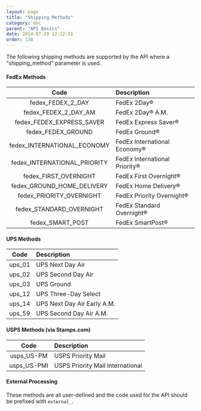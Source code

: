 ```yaml
---
layout: page
title: "Shipping Methods"
category: doc
parent: "API Basics"
date: 2014-07-29 12:12:51
order: 130
---
```


The following shipping methods are supported by the API where a "shipping_method" parameter is used.

#### FedEx Methods

| Code | Description |
|:-----:|:-------------|
| fedex_FEDEX_2_DAY | FedEx 2Day&reg; |
| fedex_FEDEX_2_DAY_AM | FedEx 2Day&reg; A.M. |
| fedex_FEDEX_EXPRESS_SAVER | FedEx Express Saver&reg; |
| fedex_FEDEX_GROUND | FedEx Ground&reg; |
| fedex_INTERNATIONAL_ECONOMY | FedEx International Economy&reg; |
| fedex_INTERNATIONAL_PRIORITY | FedEx International Priority&reg; |
| fedex_FIRST_OVERNIGHT | FedEx First Overnight&reg; |
| fedex_GROUND_HOME_DELIVERY | FedEx Home Delivery&reg; |
| fedex_PRIORITY_OVERNIGHT | FedEx Priority Overnight&reg; |
| fedex_STANDARD_OVERNIGHT | FedEx Standard Overnight&reg; |
| fedex_SMART_POST | FedEx SmartPost&reg; |

#### UPS Methods

| Code | Description |
|:-----:|:-------------|
| ups_01 | UPS Next Day Air |
| ups_02 | UPS Second Day Air |
| ups_03 | UPS Ground |
| ups_12 | UPS Three-Day Select |
| ups_14 | UPS Next Day Air Early A.M. |
| ups_59 | UPS Second Day Air A.M. |

#### USPS Methods (via Stamps.com)

| Code | Description |
|:-----:|:-------------|
| usps_US-PM | USPS Priority Mail |
| usps_US-PMI | USPS Priority Mail International |

<!--
| usps_US-XM | USPS Priority Mail Express |
| usps_US-EMI | USPS Priority Mail Express International |
| usps_US-FC | USPS First-Class Mail |
| usps_US-FCI | USPS First Class Mail International |
| usps_US-LM | USPS Library Mail |
| usps_US-MM | USPS Media Mail |
| usps_US-PS | USPS Parcel Select Ground |
-->

#### External Processing

These methods are all user-defined and the code used for the API should be prefixed with `external_`.
